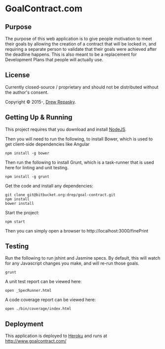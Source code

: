 GoalContract.com
================

Purpose
-------

The purpose of this web application is to give people motivation to meet their goals by allowing the creation of a contract that will be locked in, and requiring a separate person to validate that their goals were achieved after the deadline happens. This is also meant to be a replacement for Development Plans that people will actually use.

License
-------
Currently closed-source / proprietary and should not be distributed without the author's consent.

Copyright &copy; 2015-, [Drew Repasky]. 


Getting Up & Running
--------------------

This project requires that you download and install [NodeJS].

Then you will need to run the following, to install Bower, which is used to get client-side dependencies like Angular

    npm install -g bower

Then run the following to install Grunt, which is a task-runner that is used here for linting and unit testing.

    npm install -g grunt

Get the code and install any dependencies:

    git clone git@bitbucket.org:drep/goal-contract.git
    npm install
    bower install

Start the project:

    npm start

Then you can simply open a browser to http://localhost:3000/finePrint



Testing
-------

Run the following to run jshint and Jasmine specs. By default, this will watch for any Javascript changes you make, and will re-run those goals.

    grunt

A unit test report can be viewed here:

    open _SpecRunner.html

A code coverage report can be viewed here:

    open ./bin/coverage/index.html


Deployment
----------

This application is deployed to [Heroku] and runs at http://www.goalcontract.com/


[Drew Repasky]: https://www.linkedin.com/in/drewrepasky/
[NodeJS]: http://nodejs.org/
[Grunt]: http://gruntjs.com/
[Bower]: http://bower.io/ 
[Heroku]: https://www.heroku.com/home
